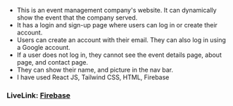 - This is an event management company's website. It can dynamically show the event that the company served.
- It has a login and sign-up page where users can log in or create their account.
- Users can create an account with their email. They can also log in using a Google account.
- If a user does not log in, they cannot see the event details page, about page, and contact page.
- They can show their name, and picture in the nav bar.
- I have used React JS, Tailwind CSS, HTML, Firebase

 ### LiveLink: [Firebase](https://familyevent-e81a2.web.app/)
